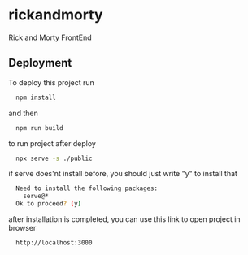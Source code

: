 # rickandmorty

Rick and Morty FrontEnd

## Deployment

To deploy this project run

```bash
  npm install
```

and then

```bash
  npm run build
```

to run project after deploy

```bash
  npx serve -s ./public
```

if serve does'nt install before, you should just write "y" to install that

```bash
  Need to install the following packages:
    serve@*
  Ok to proceed? (y)
```

after installation is completed, you can use this link to open project in browser

```bash
  http://localhost:3000
```
